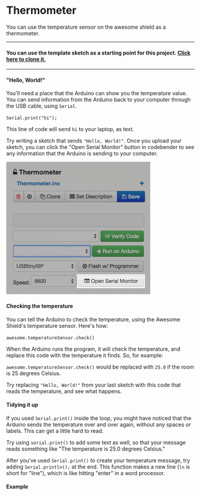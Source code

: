 # Thermometer

You can use the temperature sensor on the awesome shield as a thermometer.

***

#### You can use the template sketch as a starting point for this project. [Click here to clone it.](https://codebender.cc/sketch:88120)

***

#### "Hello, World!"
You'll need a place that the Arduino can show you the temperature value. You can send information from the Arduino back to your computer through the USB cable, using `Serial`.

`Serial.print("hi");`

This line of code will send `hi` to your laptop, as text.

Try writing a sketch that sends `"Hello, World!"`. Once you upload your sketch, you can click the "Open Serial Monitor" button in codebender to see any information that the Arduino is sending to your computer.

![Open Serial Monitor Button](/content/photos/open-serial-screen-shot.jpg "Open Serial Monitor Button")


#### Checking the temperature
You can tell the Arduino to check the temperature, using the Awesome Shield's temperature sensor. Here's how:

`awesome.temperatureSensor.check()`

When the Arduino runs the program, it will check the temperature, and replace this code with the temperature it finds. So, for example:

`awesome.temperatureSensor.check()` would be replaced with `25.0` if the room is 25 degrees Celsius.

Try replacing `"Hello, World!"` from your last sketch with this code that reads the temperature, and see what happens.


#### Tidying it up
If you used `Serial.print()` inside the loop, you might have noticed that the Arduino sends the temperature over and over again, without any spaces or labels. This can get a little hard to read.

Try using `serial.print()` to add some text as well, so that your message reads something like "The temperature is 25.0 degrees Celsius."

After you've used `Serial.print()` to create your temperature message, try adding `Serial.println();` at the end. This function makes a new line (`ln` is short for "line"), which is like hitting "enter" in a word processor.

#### Example
